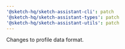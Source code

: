 ```yaml
---
'@sketch-hq/sketch-assistant-cli': patch
'@sketch-hq/sketch-assistant-types': patch
'@sketch-hq/sketch-assistant-utils': patch
---
```


Changes to profile data format.
